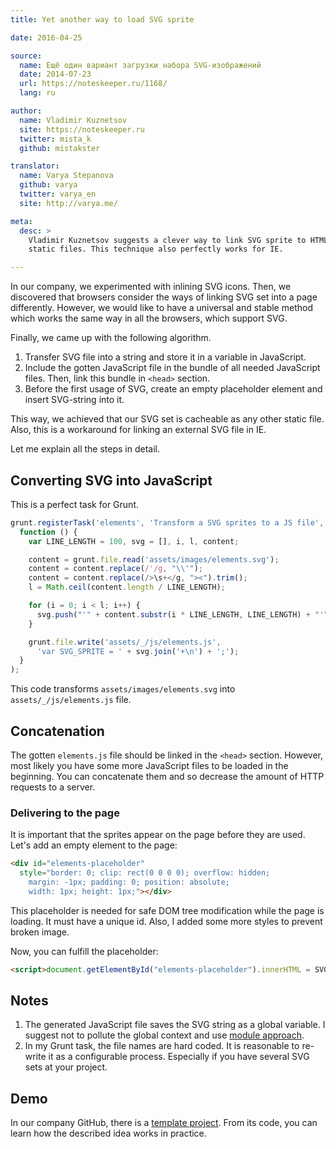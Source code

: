 ```yaml
---
title: Yet another way to load SVG sprite

date: 2016-04-25

source:
  name: Ещё один вариант загрузки набора SVG-изображений
  date: 2014-07-23
  url: https://noteskeeper.ru/1168/
  lang: ru

author:
  name: Vladimir Kuznetsov
  site: https://noteskeeper.ru
  twitter: mista_k
  github: mistakster

translator:
  name: Varya Stepanova
  github: varya
  twitter: varya_en
  site: http://varya.me/

meta:
  desc: >
    Vladimir Kuznetsov suggests a clever way to link SVG sprite to HTML pages so that the sets can be cached as other
    static files. This technique also perfectly works for IE.

---
```


In our company, we experimented with inlining SVG icons. Then, we discovered that browsers consider the ways
of linking SVG set into a page differently. However, we would like to have a universal and stable method which works the
same way in all the browsers, which support SVG.

Finally, we came up with the following algorithm.

1. Transfer SVG file into a string and store it in a variable in JavaScript.
1. Include the gotten JavaScript file in the bundle of all needed JavaScript files. Then, link this
bundle in `<head>` section.
1. Before the first usage of SVG, create an empty placeholder element and insert SVG-string into it.

This way, we achieved that our SVG set is cacheable as any other static file. Also, this is a workaround for linking
an external SVG file in IE.

<!-- cut -->

Let me explain all the steps in detail.

## Converting SVG into JavaScript

This is a perfect task for Grunt.

```js
grunt.registerTask('elements', 'Transform a SVG sprites to a JS file',
  function () {
    var LINE_LENGTH = 100, svg = [], i, l, content;

    content = grunt.file.read('assets/images/elements.svg');
    content = content.replace(/'/g, "\\'");
    content = content.replace(/>\s+</g, "><").trim();
    l = Math.ceil(content.length / LINE_LENGTH);

    for (i = 0; i < l; i++) {
      svg.push("'" + content.substr(i * LINE_LENGTH, LINE_LENGTH) + "'");
    }

    grunt.file.write('assets/_/js/elements.js',
      'var SVG_SPRITE = ' + svg.join('+\n') + ';');
  }
);
```

This code transforms `assets/images/elements.svg` into `assets/_/js/elements.js` file.

## Concatenation

The gotten `elements.js` file should be linked in the `<head>` section. However, most likely you have some
more JavaScript files to be loaded in the beginning. You can concatenate them and so decrease the amount of HTTP
requests to a server.

### Delivering to the page

It is important that the sprites appear on the page before they are used. Let's add an empty element to the page:

```html
<div id="elements-placeholder"
  style="border: 0; clip: rect(0 0 0 0); overflow: hidden;
    margin: -1px; padding: 0; position: absolute;
    width: 1px; height: 1px;"></div>
```

This placeholder is needed for safe DOM tree modification while the page is loading. It must have a unique id. Also,
I added some more styles to prevent broken image.

Now, you can fulfill the placeholder:

```html
<script>document.getElementById("elements-placeholder").innerHTML = SVG_SPRITE;</script>
```

## Notes
1. The generated JavaScript file saves the SVG string as a global variable. I suggest not to pollute the global context
and use [module approach](https://github.com/mistakster/app-skeleton#defaults).
2. In my Grunt task, the file names are hard coded. It is reasonable to re-write it as a configurable process. Especially
if you have several SVG sets at your project.

## Demo

In our company GitHub, there is a [template project](https://github.com/graph-uk/assemble). From its code, you can learn
how the described idea works in practice.
